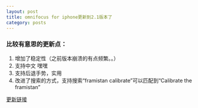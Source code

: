 ```yaml
---
layout: post
title: omnifocus for iphone更新到2.1版本了
category: posts
---
```


### 比较有意思的更新点：

1. 增加了稳定性（之前版本崩溃的有点频繁。。）
1. 支持中文 嘿嘿
1. 支持后退手势，实用
1. 改进了搜索的方式，支持搜索“framistan calibrate”可以匹配到“Calibrate the framistan”

[更新链接][1]

[1]: http://www.omnigroup.com/releasenotes/omnifocus-iphone "release note"

